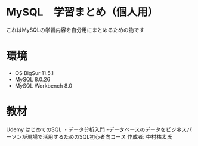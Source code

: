# MySQL　学習まとめ（個人用）
これはMySQLの学習内容を自分用にまとめるための物です

# 環境
- OS BigSur 11.5.1
- MySQL  8.0.26
- MySQL Workbench 8.0

# 教材
Udemy
はじめてのSQL ・データ分析入門 -データベースのデータをビジネスパーソンが現場で活用するためのSQL初心者向コース 
作成者: 中村祐太氏
